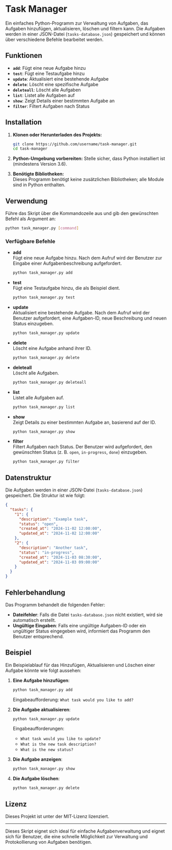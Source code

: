 
# Task Manager

Ein einfaches Python-Programm zur Verwaltung von Aufgaben, das Aufgaben hinzufügen, aktualisieren, löschen und filtern kann. Die Aufgaben werden in einer JSON-Datei (`tasks-database.json`) gespeichert und können über verschiedene Befehle bearbeitet werden.

## Funktionen

- **`add`**: Fügt eine neue Aufgabe hinzu
- **`test`**: Fügt eine Testaufgabe hinzu
- **`update`**: Aktualisiert eine bestehende Aufgabe
- **`delete`**: Löscht eine spezifische Aufgabe
- **`deleteall`**: Löscht alle Aufgaben
- **`list`**: Listet alle Aufgaben auf
- **`show`**: Zeigt Details einer bestimmten Aufgabe an
- **`filter`**: Filtert Aufgaben nach Status

## Installation

1. **Klonen oder Herunterladen des Projekts:**
   ```bash
   git clone https://github.com/username/task-manager.git
   cd task-manager
   ```

2. **Python-Umgebung vorbereiten:**
   Stelle sicher, dass Python installiert ist (mindestens Version 3.6).

3. **Benötigte Bibliotheken:**  
   Dieses Programm benötigt keine zusätzlichen Bibliotheken; alle Module sind in Python enthalten.

## Verwendung

Führe das Skript über die Kommandozeile aus und gib den gewünschten Befehl als Argument an:

```bash
python task_manager.py [command]
```

### Verfügbare Befehle

- **add**  
  Fügt eine neue Aufgabe hinzu. Nach dem Aufruf wird der Benutzer zur Eingabe einer Aufgabenbeschreibung aufgefordert.

  ```bash
  python task_manager.py add
  ```

- **test**  
  Fügt eine Testaufgabe hinzu, die als Beispiel dient.  

  ```bash
  python task_manager.py test
  ```

- **update**  
  Aktualisiert eine bestehende Aufgabe. Nach dem Aufruf wird der Benutzer aufgefordert, eine Aufgaben-ID, neue Beschreibung und neuen Status einzugeben.

  ```bash
  python task_manager.py update
  ```

- **delete**  
  Löscht eine Aufgabe anhand ihrer ID.

  ```bash
  python task_manager.py delete
  ```

- **deleteall**  
  Löscht alle Aufgaben.

  ```bash
  python task_manager.py deleteall
  ```

- **list**  
  Listet alle Aufgaben auf.

  ```bash
  python task_manager.py list
  ```

- **show**  
  Zeigt Details zu einer bestimmten Aufgabe an, basierend auf der ID.

  ```bash
  python task_manager.py show
  ```

- **filter**  
  Filtert Aufgaben nach Status. Der Benutzer wird aufgefordert, den gewünschten Status (z. B. `open`, `in-progress`, `done`) einzugeben.

  ```bash
  python task_manager.py filter
  ```

## Datenstruktur

Die Aufgaben werden in einer JSON-Datei (`tasks-database.json`) gespeichert. Die Struktur ist wie folgt:

```json
{
  "tasks": {
    "1": {
      "description": "Example task",
      "status": "open",
      "created_at": "2024-11-02 12:00:00",
      "updated_at": "2024-11-02 12:00:00"
    },
    "2": {
      "description": "Another task",
      "status": "in-progress",
      "created_at": "2024-11-03 08:30:00",
      "updated_at": "2024-11-03 09:00:00"
    }
  }
}
```

## Fehlerbehandlung

Das Programm behandelt die folgenden Fehler:

- **Dateifehler**: Falls die Datei `tasks-database.json` nicht existiert, wird sie automatisch erstellt.
- **Ungültige Eingaben**: Falls eine ungültige Aufgaben-ID oder ein ungültiger Status eingegeben wird, informiert das Programm den Benutzer entsprechend.

## Beispiel

Ein Beispielablauf für das Hinzufügen, Aktualisieren und Löschen einer Aufgabe könnte wie folgt aussehen:

1. **Eine Aufgabe hinzufügen**:  
   ```bash
   python task_manager.py add
   ```
   Eingabeaufforderung: `What task would you like to add?`

2. **Die Aufgabe aktualisieren**:  
   ```bash
   python task_manager.py update
   ```
   Eingabeaufforderungen:
   - `What task would you like to update?`
   - `What is the new task description?`
   - `What is the new status?`

3. **Die Aufgabe anzeigen**:  
   ```bash
   python task_manager.py show
   ```

4. **Die Aufgabe löschen**:  
   ```bash
   python task_manager.py delete
   ```

## Lizenz

Dieses Projekt ist unter der MIT-Lizenz lizenziert.

---

Dieses Skript eignet sich ideal für einfache Aufgabenverwaltung und eignet sich für Benutzer, die eine schnelle Möglichkeit zur Verwaltung und Protokollierung von Aufgaben benötigen.
